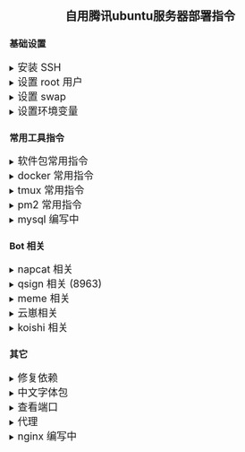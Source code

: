 ﻿<div align="center">

## 自用腾讯ubuntu服务器部署指令

</div>

### 基础设置

<details>

<summary><font size="4">安装 SSH</font></summary>

更新软件包列表
```
sudo apt update
```
安装远程服务组件
```
sudo apt install openssh-server
```

</details>



<details>

<summary><font size="4">设置 root 用户</font></summary>

设置 root 密码
```
passwd root
```
编辑 SSH 配置文件，允许用户通过 root 登录 SSH
```
sudo vim /etc/ssh/sshd_config

PermitRootLogin yes
```
重启 SSH 服务
```
sudo service ssh restart
```
本地电脑终端使用 ```ssh-keygen``` ，创建密匙，把本地电脑的 ```C:\Users\<用户名>\.ssh\id_rsa.pub``` 内容复制进服务器的 ```/.ssh/authorized_keys```

取消密码登录，使用公钥验证
```
sudo vim /etc/ssh/sshd_config

PermitRootLogin prohibit-password
PubkeyAuthentication yes
AuthorizedKeysFile /root/.ssh/authorized_keys
PasswordAuthentication no
MaxAuthTries 6
LoginGraceTime 2m
PasswordAuthentication no
Banner none
ChallengeResponseAuthentication no
PermitRootLogin prohibit-password
PubkeyAuthentication yes
AuthorizedKeysFile /root/.ssh/authorized_keys
```
</details>



<details>

<summary><font size="4">设置 swap</font></summary>

查看 swap 信息
```
swapon --show
```
关闭当前 swap
```
swapoff /swap.img
```
删除旧 swap 文件
```
rm /swap.img
```
创建一个新的 4GB 的 swap 文件
```
fallocate -l 4G /swap.img
```
设置正确的权限
```
chmod 600 /swap.img
```
将新的文件格式化为swap格式
```
mkswap /swap.img
```
启用新的 swap 文件
```
swapon /swap.img
```
查看 ```/etc/fstab``` 文件,以便在系统重启时自动启用 swap 文件
```
vim /etc/fstab

/swap.img none swap sw 0 0
``` 
</details>



<details>

<summary><font size="4">设置环境变量</font></summary>

换软件源
```
bash <(curl -sSL https://linuxmirrors.cn/main.sh)
```
[安装 redis](https://redis.io/docs/latest/operate/oss_and_stack/install/install-redis/install-redis-on-linux/)

<details>

<summary>安装必要软件包</summary>

| 软件包 | 作用 |
| ---- | ---- |
| lsb-release | 用于显示 Linux Standard Base (LSB) 和特定版本的信息 |
| curl | 一个命令行工具，用于从或向服务器传输数据 |
| gpg | GNU Privacy Guard，用于加密和签名数据 |

</details>

```
apt-get install lsb-release curl gpg
```
从 Redis 官方网站下载 GPG 密钥
```
curl -fsSL https://packages.redis.io/gpg
```
将下载的 GPG 密钥转换为二进制格式并保存到指定位置
```
curl -fsSL https://packages.redis.io/gpg | sudo gpg --dearmor -o /usr/share/keyrings/redis-archive-keyring.gpg
```
设置密钥文件权限
```
sudo chmod 644 /usr/share/keyrings/redis-archive-keyring.gpg
```
添加 Redis 存储库
```
echo "deb [signed-by=/usr/share/keyrings/redis-archive-keyring.gpg] https://packages.redis.io/deb $(lsb_release -cs) main" | sudo tee /etc/apt/sources.list.d/redis.list
```
更新软件包列表
```
apt-get update
```
安装 Redis
```
apt-get install redis
```
安装 tmux
```
apt-get install tmux
```
安装 docker
```
bash <(curl -sSL https://linuxmirrors.cn/docker.sh)
```

安装 git
```
apt install git
```
安装 ffmpeg
```
apt install ffmpeg
```

[配置 go](https://golang.google.cn/dl/)
```
tar -zxvf go1.20.14.linux-amd64.tar.gz -C /usr/local/
```
[安装 Nvm](https://nodejs.org/zh-cn/download/package-manager)
```
curl -o- https://raw.githubusercontent.com/nvm-sh/nvm/v0.40.0/install.sh | bash
```
设置环境变量
```
vim /.bashrc

# nvm
export NVM_DIR="$HOME/.nvm"
[ -s "$NVM_DIR/nvm.sh" ] && \. "$NVM_DIR/nvm.sh"  ## This loads nvm
[ -s "$NVM_DIR/bash_completion" ] && \. "$NVM_DIR/bash_completion"  ## This loads nvm bash_completion
# go
export GOROOT=/usr/local/go
export GOPATH=$HOME/go
export PATH=$PATH:$GOROOT/bin:$GOPATH/bin
```
使环境变量更改生效
```
source ~/.bashrc
```
安装 node.js
```
nvm install 20
```
[手动安装 node.js](https://nodejs.org/zh-cn/download/prebuilt-binaries)
将解压后的文件移动到 ```~/.nvm/versions/node/<对应版本号文件夹>``` 例如 ```~/.nvm/versions/node/v20.17.0```
使用 nvm 激活这个版本
```
nvm use <对应版本号> 
node -v
npm -v
```
安装 chrome
```
apt install chromium-browser
```
[手动安装 chrome](https://dl.google.com/linux/direct/google-chrome-stable_current_amd64.deb)
```
apt install deb文件路径
```

</details>


### 常用工具指令

<details>

<summary><font size="4">软件包常用指令</font></summary>

更新软件包列表
```
apt-get update
```
更新软件包
```
apt-get upgrade
```
安装软件包
```
dpkg -i <软件包名>
```
重找已安装的软件包
```
dpkg -l | grep <软件包名>
```
卸载软件包
```
apt-get remove <软件包名>
```
清除残留文件
```
apt-get purge <软件包名>
```
自动删除不在线顺的依赖包
```
apt-get autoremove
```

</details>

<details>

<summary><font size="4">docker 常用指令</font></summary>

查看 docker 资源使用情况
```
docker stats
```
容器
```
docker ps -a                     # 查看所有容器
docker rm <容器ID或名称>           # 删除容器
docker start <容器ID或名称>        # 启动容器
docker stop <容器ID或名称>         # 停止容器
docker restart <容器ID或名称>      # 重启容器
docker logs -f <容器ID或名称>      # 查看容器日志
docker exec -it <容器ID或名称> /bin/bash  # 进入容器
```
镜像
```
docker images                    # 查看所有镜像
docker pull <镜像ID或名称>         # 拉取镜像
docker rmi <镜像ID或名称>          # 删除镜像
```
配置 docker 代理
```
mkdir /etc/systemd/system/docker.service.d
vim docker.service.d

[Service]
Environment="HTTP_PROXY=http://127.0.0.1:7890"
Environment="HTTPS_PROXY=http://127.0.0.1:7890"
Environment="NO_PROXY=localhost,127.0.0.1"
```
配置 docker 反代
```
vim /etc/docker/daemon.json

{
  "registry-mirrors": ["https://docker.mirror.mfym.tk"]
}
```
</details>



<details>

<summary><font size="4">tmux 常用指令</font></summary>

```
tmux new -s xx                  # 新建终端
tmux attach-session -t xx       # 返回xx窗口
tmux kill-session -t xx         # 删除xx窗口
tmux ls                         # 查看所有终端
Ctrl+B D                        # 退出窗口
```

</details>

<details>

<summary><font size="4">pm2 常用指令</font></summary>

删除所有进程
```
pm2 delete all
```
清除日志
```
pm2 flush
```
重置 PM2
```
pm2 reset all
```
清空特定应用的日志
```
pm2 flush TRSS-Yunzai
```

</details>

<details>

<summary><font size="4">mysql 编写中</font></summary>

使用 docker 启动 mysql
```
docker run --name mysql -e MYSQL_ROOT_PASSWORD=<your_password> -p 3306:3306 -d mysql:latest
```
查看 IP 地址
```
docker inspect mysql | grep "IPAddress"
```
连接到 mysql
```
docker exec -it mysql mysql -uroot -p
```
创建一个新用户
```
CREATE USER '<your_username>'@'%' IDENTIFIED BY '<your_password>';
```
授权
```
GRANT ALL PRIVILEGES ON *.* TO '<your_username>'@'%' WITH GRANT OPTION;

FLUSH PRIVILEGES;
```
创建数据库
```
CREATE DATABASE koishi;
```
退出 mysql
```
EXIT;
```
源自 https://blog.csdn.net/smallboatc/article/details/136055454

</details>

### Bot 相关

<details>

<summary><font size="4">napcat 相关</font></summary>

[napcat](https://napneko.github.io/zh-CN/guide/getting-started) 一键脚本
```
curl -o napcat.sh https://nclatest.znin.net/NapNeko/NapCat-Installer/main/script/install.sh && sudo bash napcat.sh
```
启动并保持后台运行
```
tmux new-session -d -s napcat 'xvfb-run -a qq --no-sandbox'
```
后台快速登录
```
tmux new-session -d -s napcat 'xvfb-run -a qq --no-sandbox -q <qq号>'
```
进入后台进程
```
tmux attach-session -t napcat
```
</details>



<details>

<summary><font size="4">qsign 相关 (8963)</font></summary>

创建 qsign docker
```
docker run -d --restart=always --name qsign -p 8080:8080 -e BASE_PATH=/srv/qsign/qsign/txlib/8.9.63 xzhouqd/qsign:core-1.1.9
```

</details>

<details>

<summary><font size="4">meme 相关</font></summary>

创建 memes docker
```
docker run -d --name=memes -p 2233:2233 --restart always -v <data文件夹路径>:/data -e MEME_DIRS='["/data/memes"]' -e GIF_MAX_SIZE=10.0 -e GIF_MAX_FRAMES=60 -e LOG_LEVEL='INFO' meetwq/meme-generator:latest
```

</details>


<details>

<summary><font size="4">云崽相关</font></summary>

后台启动[TRSS-Yunzai](https://github.com/TimeRainStarSky/Yunzai)
```
pnpm start
```
停止后台
```
pnpm stop
```
查看日志
```
pnpm log
```

</details>

<details>

<summary><font size="4">koishi 相关</font></summary>

[koishi](https://koishi.chat/zh-CN/manual/starter/boilerplate.html)
安装 yarn
```
npm i -g yarn
```
创建 koishi 项目
```
yarn create koishi
```

</details>

### 其它

<details>

<summary><font size="4">修复依赖</font></summary>

修复系统软件包依赖
```
apt-get install -f
```

</details>

<details>

<summary><font size="4">中文字体包</font></summary>

安装中文字体包(思源黑体)
```
apt-get install fonts-noto
```
更新字体缓存
```
sudo fc-cache -fv
```
[鸿蒙字体](https://github.com/uniartisan/fonts-harmonyos-sans-cn)

</details>

<details>

<summary><font size="4">查看端口</font></summary>

查看端口占用
```
lsof -i:<端口>
```
强制结束进程
```
kill -9 <进程pid>
```

</details>

<details>

<summary><font size="4">代理</font></summary>

启动 [v2raya docker](https://v2raya.org/docs/prologue/installation/docker/) 仅端口代理
```
docker run -d \
  -p 2017:2017 \
  -p 20170-20172:20170-20172 \
  --restart=always \
  --name v2raya \
  -e V2RAYA_V2RAY_BIN=/usr/local/bin/v2ray \
  -e V2RAYA_LOG_FILE=/tmp/v2raya.log \
  -v /etc/v2raya:/etc/v2raya \
  mzz2017/v2raya:latest
```

<details>

<summary><font size="4">npm 代理</font></summary>

```
vim .npmrc

http-proxy=http://127.0.0.1:7890
https-proxy=http://127.0.0.1:7890
```

</details>

yarn 命令行代理
```
export HTTP_PROXY=http://127.0.0.1:7890
export HTTPS_PROXY=http://127.0.0.1:7890
```
.yarnrc.yml 添加代理
```
httpProxy: "http://127.0.0.1:7890"
httpsProxy: "http://127.0.0.1:7890"
```

</details>


<details>

<summary><font size="4">nginx 编写中</font></summary>

[安装 nginx](https://nginx.org/en/linux_packages.html#Ubuntu) https://github.com/nginx/nginx
安装必要软件包
```
apt install curl gnupg2 ca-certificates lsb-release ubuntu-keyring
```
导入官方 nginx 签名密钥，以便 apt 可以验证软件包真实性
```
curl https://nginx.org/keys/nginx_signing.key | gpg --dearmor \
    | sudo tee /usr/share/keyrings/nginx-archive-keyring.gpg >/dev/null
```
验证下载的文件是否包含正确的密钥
```
gpg --dry-run --quiet --no-keyring --import --import-options import-show /usr/share/keyrings/nginx-archive-keyring.gpg
```
输出应包含完整的指纹
```
pub   rsa2048 2011-08-19 [SC] [expires: 2027-05-24]
      573BFD6B3D8FBC641079A6ABABF5BD827BD9BF62
uid                      nginx signing key <signing-key@nginx.com>
```
稳定版 nginx 软件包设置 apt 存储库
```
echo "deb [signed-by=/usr/share/keyrings/nginx-archive-keyring.gpg] \
http://nginx.org/packages/ubuntu `lsb_release -cs` nginx" \
    | sudo tee /etc/apt/sources.list.d/nginx.list
```
设置仓库固定以优先选择我们的软件包发行版
```
echo -e "Package: *\nPin: origin nginx.org\nPin: release o=nginx\nPin-Priority: 900\n" \
    | sudo tee /etc/apt/preferences.d/99nginx
```
安装 nginx
```
apt update
apt install nginx
```
[使用文档](https://nginx.org/en/docs/beginners_guide.html)


/etc/nginx/conf.d/proxy.conf
```
server {
    listen 80;
    server_name 公网ip;

    location /npm/ {
        proxy_pass https://registry.npmjs.org/;
        proxy_set_header Host registry.npmjs.org;
        proxy_set_header X-Real-IP $remote_addr;
        proxy_set_header X-Forwarded-For $proxy_add_x_forwarded_for;
        proxy_set_header X-Forwarded-Proto $scheme;
    }
    其它
}
```
koishi 投放公网
```
map $http_upgrade $connection_upgrade {
  default upgrade;
  '' close;
}
server {
    listen 80;
    server_name 域名;

    location / {
      proxy_pass http://127.0.0.1:5140/;
      proxy_redirect off;
      proxy_set_header X-Real-IP $remote_addr;
      proxy_set_header X-Forwarded-For $proxy_add_x_forwarded_for;
      proxy_set_header X-Forwarded-Host $http_host;
      proxy_read_timeout 300s;
      proxy_send_timeout 300s;
      proxy_http_version 1.1;
      proxy_set_header Upgrade $http_upgrade;
      proxy_set_header Connection $connection_upgrade;
    }
}
```
重启 nginx
```
systemctl restart nginx
```
其它、/...110.1.
兔子的代理
github.mirror.mfym.tk
docker.mirror.mfym.tk
12335
